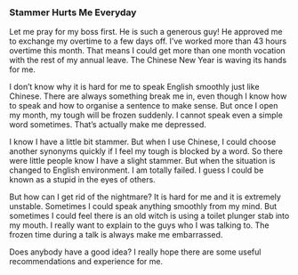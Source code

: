 ### Stammer Hurts Me Everyday
Let me pray for my boss first. He is such a generous guy! He approved me to exchange my overtime to a few days off. I’ve worked more than 43 hours overtime this month. That means I could get more than one month vocation with the rest of my annual leave. The Chinese New Year is waving its hands for me.

I don’t know why it is hard for me to speak English smoothly just like Chinese. There are always something break me in, even though I know how to speak and how to organise a sentence to make sense. But once I open my month, my tough will be frozen suddenly. I cannot speak even a simple word sometimes. That’s actually make me depressed.

I know I have a little bit stammer. But when I use Chinese, I could choose another synonyms quickly if I feel my tough is blocked by a word. So there were little people know I have a slight stammer. But when the situation is changed to English environment. I am totally failed. I guess I could be known as a stupid in the eyes of others.

But how can I get rid of the nightmare? It is hard for me and it is extremely unstable. Sometimes I could speak anything smoothly from my mind. But sometimes I could feel there is an old witch is using a toilet plunger stab into my mouth. I really want to explain to the guys who I was talking to. The frozen time during a talk is always make me embarrassed.

Does anybody have a good idea? I really hope there are some useful recommendations and experience for me.
